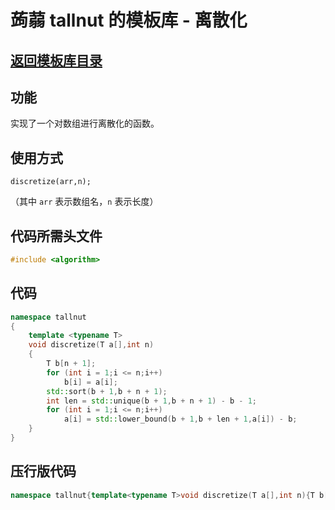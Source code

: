 # 蒟蒻 tallnut 的模板库 - 离散化

## [返回模板库目录](https://tallnutliu.github.io/github-pages/2025/02/15/My-Templates-(Chinese-version).html)

## 功能
实现了一个对数组进行离散化的函数。

## 使用方式
`discretize(arr,n);`

（其中 `arr` 表示数组名，`n` 表示长度）

## 代码所需头文件
```cpp
#include <algorithm>
```

## 代码
```cpp
namespace tallnut
{
	template <typename T>
	void discretize(T a[],int n)
	{
		T b[n + 1];
		for (int i = 1;i <= n;i++)
			b[i] = a[i];
		std::sort(b + 1,b + n + 1);
		int len = std::unique(b + 1,b + n + 1) - b - 1;
		for (int i = 1;i <= n;i++)
			a[i] = std::lower_bound(b + 1,b + len + 1,a[i]) - b;
	}
}
```

## 压行版代码
```cpp
namespace tallnut{template<typename T>void discretize(T a[],int n){T b[n+1];for(int i=1;i<=n;i++)b[i]=a[i];std::sort(b+1,b+n+1);int len=std::unique(b+1,b+n+1)-b-1;for(int i=1;i<=n;i++)a[i]=std::lower_bound(b+1,b+len+1,a[i])-b;}}
```
